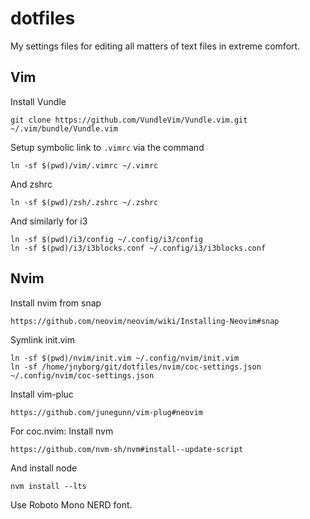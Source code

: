 # dotfiles
My settings files for editing all matters of text files in extreme comfort.

## Vim
Install Vundle
```
git clone https://github.com/VundleVim/Vundle.vim.git ~/.vim/bundle/Vundle.vim
```

Setup symbolic link to `.vimrc` via the command
```
ln -sf $(pwd)/vim/.vimrc ~/.vimrc
```
And zshrc
```
ln -sf $(pwd)/zsh/.zshrc ~/.zshrc
```

And similarly for i3
```
ln -sf $(pwd)/i3/config ~/.config/i3/config
ln -sf $(pwd)/i3/i3blocks.conf ~/.config/i3/i3blocks.conf
```


## Nvim
Install nvim from snap
```
https://github.com/neovim/neovim/wiki/Installing-Neovim#snap
```
Symlink init.vim
```
ln -sf $(pwd)/nvim/init.vim ~/.config/nvim/init.vim
ln -sf /home/jnyborg/git/dotfiles/nvim/coc-settings.json ~/.config/nvim/coc-settings.json
```
Install vim-pluc
```
https://github.com/junegunn/vim-plug#neovim
```

For coc.nvim: Install nvm
```
https://github.com/nvm-sh/nvm#install--update-script
```
And install node
```
nvm install --lts
```

Use Roboto Mono NERD font.
